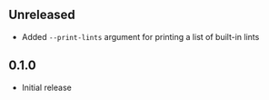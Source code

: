 Unreleased
----------
- Added `--print-lints` argument for printing a list of built-in lints


0.1.0
-----
- Initial release
